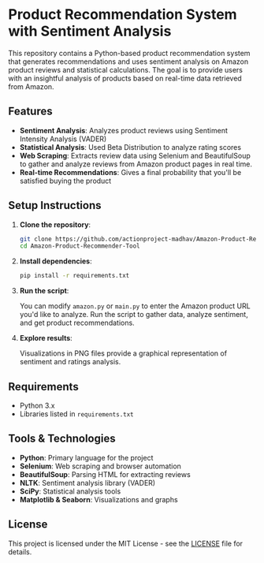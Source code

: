 # Product Recommendation System with Sentiment Analysis

This repository contains a Python-based product recommendation system that generates recommendations and uses sentiment analysis on Amazon product reviews and statistical calculations. The goal is to provide users with an insightful analysis of products based on real-time data retrieved from Amazon.

## Features

- **Sentiment Analysis**: Analyzes product reviews using Sentiment Intensity Analysis (VADER)
- **Statistical Analysis**: Used Beta Distribution to analyze rating scores
- **Web Scraping**: Extracts review data using Selenium and BeautifulSoup to gather and analyze reviews from Amazon product pages in real time.
- **Real-time Recommendations**: Gives a final probability that you'll be satisfied buying the product

## Setup Instructions

1. **Clone the repository**:

    ```bash
    git clone https://github.com/actionproject-madhav/Amazon-Product-Recommender-Tool.git
    cd Amazon-Product-Recommender-Tool
    ```

2. **Install dependencies**:

    ```bash
    pip install -r requirements.txt
    ```

3. **Run the script**:

    You can modify `amazon.py` or `main.py` to enter the Amazon product URL you'd like to analyze. Run the script to gather data, analyze sentiment, and get product recommendations.

4. **Explore results**:

    Visualizations in PNG files provide a graphical representation of sentiment and ratings analysis.

## Requirements

- Python 3.x
- Libraries listed in `requirements.txt`

## Tools & Technologies

- **Python**: Primary language for the project
- **Selenium**: Web scraping and browser automation
- **BeautifulSoup**: Parsing HTML for extracting reviews
- **NLTK**: Sentiment analysis library (VADER)
- **SciPy**: Statistical analysis tools
- **Matplotlib & Seaborn**: Visualizations and graphs

## License

This project is licensed under the MIT License - see the [LICENSE](LICENSE) file for details.
